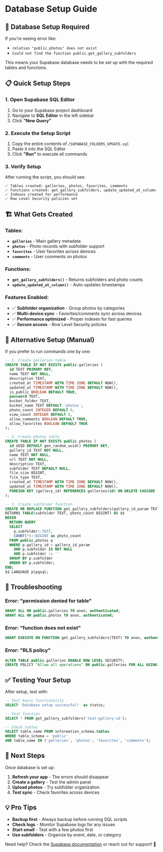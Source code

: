 # Database Setup Guide

## 🚨 Database Setup Required

If you're seeing error like:
- `relation "public.photos" does not exist`
- `Could not find the function public.get_gallery_subfolders`

This means your Supabase database needs to be set up with the required tables and functions.

## 📋 Quick Setup Steps

### 1. **Open Supabase SQL Editor**
1. Go to your Supabase project dashboard
2. Navigate to **SQL Editor** in the left sidebar
3. Click **"New Query"**

### 2. **Execute the Setup Script**
1. Copy the entire contents of `/SUPABASE_FOLDERS_UPDATE.sql`
2. Paste it into the SQL Editor
3. Click **"Run"** to execute all commands

### 3. **Verify Setup**
After running the script, you should see:
```
✅ Tables created: galleries, photos, favorites, comments
✅ Functions created: get_gallery_subfolders, update_updated_at_column
✅ Indexes created for performance
✅ Row Level Security policies set
```

## 🏗️ What Gets Created

### **Tables:**
- **`galleries`** - Main gallery metadata
- **`photos`** - Photo records with subfolder support
- **`favorites`** - User favorites across devices  
- **`comments`** - User comments on photos

### **Functions:**
- **`get_gallery_subfolders()`** - Returns subfolders and photo counts
- **`update_updated_at_column()`** - Auto-updates timestamps

### **Features Enabled:**
- ✅ **Subfolder organization** - Group photos by categories
- ✅ **Multi-device sync** - Favorites/comments sync across devices
- ✅ **Performance optimized** - Proper indexes for fast queries
- ✅ **Secure access** - Row Level Security policies

## 🔧 Alternative Setup (Manual)

If you prefer to run commands one by one:

```sql
-- 1. Create galleries table
CREATE TABLE IF NOT EXISTS public.galleries (
  id TEXT PRIMARY KEY,
  name TEXT NOT NULL,
  description TEXT,
  created_at TIMESTAMP WITH TIME ZONE DEFAULT NOW(),
  updated_at TIMESTAMP WITH TIME ZONE DEFAULT NOW(),
  is_public BOOLEAN DEFAULT TRUE,
  password TEXT,
  bucket_folder TEXT,
  bucket_name TEXT DEFAULT 'photos',
  photo_count INTEGER DEFAULT 0,
  view_count INTEGER DEFAULT 0,
  allow_comments BOOLEAN DEFAULT TRUE,
  allow_favorites BOOLEAN DEFAULT TRUE
);

-- 2. Create photos table
CREATE TABLE IF NOT EXISTS public.photos (
  id UUID DEFAULT gen_random_uuid() PRIMARY KEY,
  gallery_id TEXT NOT NULL,
  name TEXT NOT NULL,
  url TEXT NOT NULL,
  description TEXT,
  subfolder TEXT DEFAULT NULL,
  file_size BIGINT,
  file_type TEXT,
  created_at TIMESTAMP WITH TIME ZONE DEFAULT NOW(),
  updated_at TIMESTAMP WITH TIME ZONE DEFAULT NOW(),
  FOREIGN KEY (gallery_id) REFERENCES galleries(id) ON DELETE CASCADE
);

-- 3. Create subfolder function
CREATE OR REPLACE FUNCTION get_gallery_subfolders(gallery_id_param TEXT)
RETURNS TABLE(subfolder TEXT, photo_count BIGINT) AS $$
BEGIN
  RETURN QUERY
  SELECT 
    p.subfolder::TEXT,
    COUNT(*)::BIGINT as photo_count
  FROM public.photos p 
  WHERE p.gallery_id = gallery_id_param 
    AND p.subfolder IS NOT NULL 
    AND p.subfolder != ''
  GROUP BY p.subfolder
  ORDER BY p.subfolder;
END;
$$ LANGUAGE plpgsql;
```

## 🐛 Troubleshooting

### **Error: "permission denied for table"**
```sql
GRANT ALL ON public.galleries TO anon, authenticated;
GRANT ALL ON public.photos TO anon, authenticated;
```

### **Error: "function does not exist"**
```sql
GRANT EXECUTE ON FUNCTION get_gallery_subfolders(TEXT) TO anon, authenticated;
```

### **Error: "RLS policy"**
```sql
ALTER TABLE public.galleries ENABLE ROW LEVEL SECURITY;
CREATE POLICY "Allow all operations" ON public.galleries FOR ALL USING (true);
```

## ✅ Testing Your Setup

After setup, test with:
```sql
-- Test basic functionality
SELECT 'Database setup successful!' as status;

-- Test function
SELECT * FROM get_gallery_subfolders('test-gallery-id');

-- Check tables
SELECT table_name FROM information_schema.tables 
WHERE table_schema = 'public' 
AND table_name IN ('galleries', 'photos', 'favorites', 'comments');
```

## 🎯 Next Steps

Once database is set up:
1. **Refresh your app** - The errors should disappear
2. **Create a gallery** - Test the admin panel
3. **Upload photos** - Try subfolder organization
4. **Test sync** - Check favorites across devices

## 💡 Pro Tips

- **Backup first** - Always backup before running SQL scripts
- **Check logs** - Monitor Supabase logs for any issues  
- **Start small** - Test with a few photos first
- **Use subfolders** - Organize by event, date, or category

Need help? Check the [Supabase documentation](https://supabase.com/docs) or reach out for support! 🚀